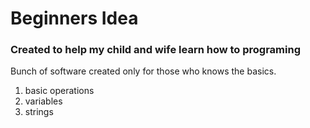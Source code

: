 # Beginners Idea
### Created to help my child and wife learn how to programing 
Bunch of software created only for those who knows the basics.
1. basic operations
2. variables
3. strings
